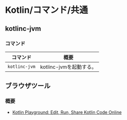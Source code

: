 # Kotlin/コマンド/共通

## kotlinc-jvm

### コマンド

| コマンド      | 概要                    |
| ------------- | ----------------------- |
| `kotlinc-jvm` | kotlinc-jvmを起動する。 |

## ブラウザツール

### 概要

- [Kotlin Playground: Edit, Run, Share Kotlin Code Online](https://play.kotlinlang.org/)

